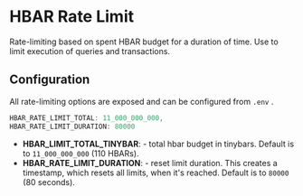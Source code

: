 # HBAR Rate Limit

Rate-limiting based on spent HBAR budget for a duration of time. Use to limit execution of queries and transactions.

## Configuration

All rate-limiting options are exposed and can be configured from `.env` .

```js
HBAR_RATE_LIMIT_TOTAL: 11_000_000_000,
HBAR_RATE_LIMIT_DURATION: 80000
```

- **HBAR_LIMIT_TOTAL_TINYBAR**: - total hbar budget in tinybars. Default is to `11_000_000_000` (110 HBARs).
- **HBAR_RATE_LIMIT_DURATION**: - reset limit duration. This creates a timestamp, which resets all limits, when it's reached. Default is to `80000` (80 seconds).

